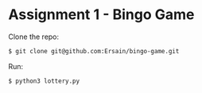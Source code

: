 # Assignment 1 - Bingo Game
Clone the repo:
```zsh
$ git clone git@github.com:Ersain/bingo-game.git
```
Run:
```zsh
$ python3 lottery.py
```
